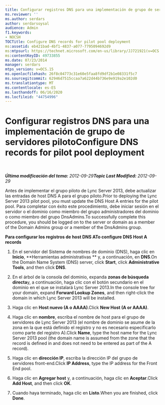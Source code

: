 ```yaml
---
title: Configurar registros DNS para una implementación de grupo de servidores piloto
ms.reviewer: ''
ms.author: serdars
author: serdarsoysal
audience: Admin
f1.keywords:
- NOCSH
TOCTitle: Configure DNS records for pilot pool deployment
ms:assetid: eb421bad-4bf1-4837-a077-7795094692d9
ms:mtpsurl: https://technet.microsoft.com/en-us/library/JJ721921(v=OCS.15)
ms:contentKeyID: 49733855
ms.date: 07/23/2014
manager: serdars
mtps_version: v=OCS.15
ms.openlocfilehash: 26f8c04773c31e60e5faa8fd9df2b1e08331f5c7
ms.sourcegitcommit: 62946d7515ccaa7a622d44b736e9e919a2e102d0
ms.translationtype: MT
ms.contentlocale: es-ES
ms.lasthandoff: 06/16/2020
ms.locfileid: "44754996"
---
```

<div data-xmlns="http://www.w3.org/1999/xhtml">

<div class="topic" data-xmlns="http://www.w3.org/1999/xhtml" data-msxsl="urn:schemas-microsoft-com:xslt" data-cs="https://msdn.microsoft.com/">

<div data-asp="https://msdn2.microsoft.com/asp">

# <a name="configure-dns-records-for-pilot-pool-deployment"></a><span data-ttu-id="7fd12-102">Configurar registros DNS para una implementación de grupo de servidores piloto</span><span class="sxs-lookup"><span data-stu-id="7fd12-102">Configure DNS records for pilot pool deployment</span></span>

</div>

<div id="mainSection">

<div id="mainBody">

<span> </span>

<span data-ttu-id="7fd12-103">_**Última modificación del tema:** 2012-09-29_</span><span class="sxs-lookup"><span data-stu-id="7fd12-103">_**Topic Last Modified:** 2012-09-29_</span></span>

<span data-ttu-id="7fd12-104">Antes de implementar el grupo piloto de Lync Server 2013, debe actualizar las entradas de host DNS A para el grupo piloto.</span><span class="sxs-lookup"><span data-stu-id="7fd12-104">Prior to deploying the Lync Server 2013 pilot pool, you must update the DNS Host A entries for the pilot pool.</span></span> <span data-ttu-id="7fd12-105">Para completar con éxito este procedimiento, debe iniciar sesión en el servidor o el dominio como miembro del grupo administradores del dominio o como miembro del grupo DnsAdmins.</span><span class="sxs-lookup"><span data-stu-id="7fd12-105">To successfully complete this procedure, you should be logged on to the server or domain as a member of the Domain Admins group or a member of the DnsAdmins group.</span></span>

<span data-ttu-id="7fd12-106">**Para configurar los registros de host DNS A**</span><span class="sxs-lookup"><span data-stu-id="7fd12-106">**To configure DNS Host A records**</span></span>

1.  <span data-ttu-id="7fd12-107">En el servidor del Sistema de nombres de dominio (DNS), haga clic en **Inicio**, \*\*Herramientas administrativas \*\* y, a continuación, en **DNS**.</span><span class="sxs-lookup"><span data-stu-id="7fd12-107">On the Domain Name System (DNS) server, click **Start**, click **Administrative Tools**, and then click **DNS**.</span></span>

2.  <span data-ttu-id="7fd12-108">En el árbol de la consola del dominio, expanda **zonas de búsqueda directa**y, a continuación, haga clic con el botón secundario en el dominio en el que se instalará Lync Server 2013.</span><span class="sxs-lookup"><span data-stu-id="7fd12-108">In the console tree for your domain, expand **Forward Lookup Zones**, and then right-click the domain in which Lync Server 2013 will be installed.</span></span>

3.  <span data-ttu-id="7fd12-109">Haga clic en **Host nuevo (A o AAAA)**.</span><span class="sxs-lookup"><span data-stu-id="7fd12-109">Click **New Host (A or AAAA)**.</span></span>

4.  <span data-ttu-id="7fd12-110">Haga clic en **nombre**, escriba el nombre de host para el grupo de servidores de Lync Server 2013 (el nombre de dominio se asume de la zona en la que está definido el registro y no es necesario especificarlo como parte del registro A).</span><span class="sxs-lookup"><span data-stu-id="7fd12-110">Click **Name**, type the host name for the Lync Server 2013 pool (the domain name is assumed from the zone that the record is defined in and does not need to be entered as part of the A record).</span></span>

5.  <span data-ttu-id="7fd12-111">Haga clic en **dirección IP**, escriba la dirección IP del grupo de servidores front-end.</span><span class="sxs-lookup"><span data-stu-id="7fd12-111">Click **IP Address**, type the IP address for the Front End pool.</span></span>

6.  <span data-ttu-id="7fd12-112">Haga clic en **Agregar host** y, a continuación, haga clic en **Aceptar**.</span><span class="sxs-lookup"><span data-stu-id="7fd12-112">Click **Add Host**, and then click **OK**.</span></span>

7.  <span data-ttu-id="7fd12-113">Cuando haya terminado, haga clic en **Listo**.</span><span class="sxs-lookup"><span data-stu-id="7fd12-113">When you are finished, click **Done**.</span></span>

</div>

<span> </span>

</div>

</div>

</div>

